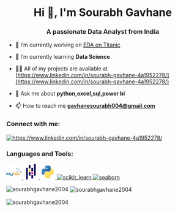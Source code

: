 <h1 align="center">Hi 👋, I'm Sourabh Gavhane</h1>
<h3 align="center">A passionate Data Analyst from India</h3>
<img src="https://static.vecteezy.com/system/resources/previews/005/607/176/large_2x/a-data-analyst-sits-at-work-in-front-of-a-computer-device-showing-statistics-and-graphs-in-front-of-him-flat-style-cartoon-illustration-free-vector.jpg" width="450px" align="right" alt="">

- 🔭 I’m currently working on [EDA on Titanic](https://colab.research.google.com/drive/1sL55s66KhKGz-JctOfJ1u8Ki99_VMJkL#scrollTo=wHFf5vdyutzW)

- 🌱 I’m currently learning **Data Science**

- 👨‍💻 All of my projects are available at [https://www.linkedin.com/in/sourabh-gavhane-4a1952278/](https://www.linkedin.com/in/sourabh-gavhane-4a1952278/)

- 💬 Ask me about **python,excel,sql,power bi**

- 📫 How to reach me **gavhanesourabh004@gmail.com**

<h3 align="left">Connect with me:</h3>
<p align="left">
<a href="https://linkedin.com/in/https://www.linkedin.com/in/sourabh-gavhane-4a1952278/" target="blank"><img align="center" src="https://raw.githubusercontent.com/rahuldkjain/github-profile-readme-generator/master/src/images/icons/Social/linked-in-alt.svg" alt="https://www.linkedin.com/in/sourabh-gavhane-4a1952278/" height="30" width="40" /></a>
</p>

<h3 align="left">Languages and Tools:</h3>
<p align="left"> <a href="https://www.mysql.com/" target="_blank" rel="noreferrer"> <img src="https://raw.githubusercontent.com/devicons/devicon/master/icons/mysql/mysql-original-wordmark.svg" alt="mysql" width="40" height="40"/> </a> <a href="https://pandas.pydata.org/" target="_blank" rel="noreferrer"> <img src="https://raw.githubusercontent.com/devicons/devicon/2ae2a900d2f041da66e950e4d48052658d850630/icons/pandas/pandas-original.svg" alt="pandas" width="40" height="40"/> </a> <a href="https://www.python.org" target="_blank" rel="noreferrer"> <img src="https://raw.githubusercontent.com/devicons/devicon/master/icons/python/python-original.svg" alt="python" width="40" height="40"/> </a> <a href="https://scikit-learn.org/" target="_blank" rel="noreferrer"> <img src="https://upload.wikimedia.org/wikipedia/commons/0/05/Scikit_learn_logo_small.svg" alt="scikit_learn" width="40" height="40"/> </a> <a href="https://seaborn.pydata.org/" target="_blank" rel="noreferrer"> <img src="https://seaborn.pydata.org/_images/logo-mark-lightbg.svg" alt="seaborn" width="40" height="40"/> </a> </p>

<p><img align="left" src="https://github-readme-stats.vercel.app/api/top-langs?username=sourabhgavhane2004&show_icons=true&locale=en&layout=compact" alt="sourabhgavhane2004" /></p>

<p>&nbsp;<img align="center" src="https://github-readme-stats.vercel.app/api?username=sourabhgavhane2004&show_icons=true&locale=en" alt="sourabhgavhane2004" /></p>

<p><img align="center" src="https://github-readme-streak-stats.herokuapp.com/?user=sourabhgavhane2004&" alt="sourabhgavhane2004" /></p>
